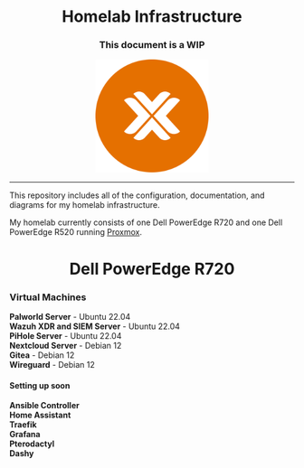 <h1 align="center">
	Homelab Infrastructure
</h1>

<h3 align="center">
	This document is a WIP
</h3>

<p align="center">
	<img height="200" src="./docs/images/proxmox.svg" alt="Proxmox">
</p>

---

This repository includes all of the configuration, documentation, and diagrams for my homelab infrastructure.

My homelab currently consists of one Dell PowerEdge R720 and one Dell PowerEdge R520 running [Proxmox](https://www.proxmox.com/en/proxmox-virtual-environment/overview).

<h1 align="center">
	Dell PowerEdge R720
</h1>

<h3>
	Virtual Machines
</h3>

<b>Palworld Server</b> - Ubuntu 22.04  
<b>Wazuh XDR and SIEM Server</b> - Ubuntu 22.04   
<b>PiHole Server</b> - Ubuntu 22.04  
<b>Nextcloud Server</b> - Debian 12   
<b>Gitea</b> - Debian 12  
<b>Wireguard</b> - Debian 12  

<h4>
	Setting up soon
</h4>

<b>Ansible Controller</b>  
<b>Home Assistant</b>  
<b>Traefik</b>   
<b>Grafana</b>  
<b>Pterodactyl</b>  
<b>Dashy</b>  
